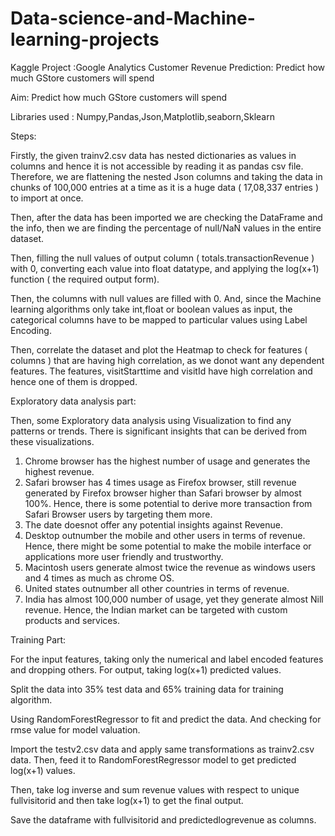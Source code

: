 # Data-science-and-Machine-learning-projects
Kaggle Project :Google Analytics Customer Revenue Prediction: Predict how much GStore customers will spend

Aim: Predict how much GStore customers will spend

Libraries used : Numpy,Pandas,Json,Matplotlib,seaborn,Sklearn

Steps:

Firstly, the given trainv2.csv data has nested dictionaries as values in columns and hence it is not accessible by reading it as pandas csv file. Therefore, we are flattening the nested Json columns and taking the data in chunks of 100,000 entries at a time as it is a huge data ( 17,08,337 entries ) to import at once.

Then, after the data has been imported we are checking the DataFrame and the info, then we are finding the percentage of null/NaN values in the entire dataset.

Then, filling the null values of output column ( totals.transactionRevenue ) with 0, converting each value into float datatype, and applying the log(x+1) function ( the required output form). 

Then, the columns with null values are filled with 0. And, since the Machine learning algorithms only take int,float or boolean values as input, the categorical columns have to be mapped to particular values using Label Encoding.

Then, correlate the dataset and plot the Heatmap to check for features ( columns ) that are having high correlation, as we donot want any dependent features. The features, visitStarttime and visitId have high correlation and hence one of them is dropped.

Exploratory data analysis part:

Then, some Exploratory data analysis using Visualization to find any patterns or trends. There is significant insights that can be derived from these visualizations.
1. Chrome browser has the highest number of usage and generates the highest revenue. 
2. Safari browser has 4 times usage as Firefox browser, still revenue generated by Firefox browser higher than Safari browser by almost 100%. Hence, there is some potential to derive more transaction from Safari Browser users by targeting them more.
3. The date doesnot offer any potential insights against Revenue.
4. Desktop outnumber the mobile and other users in terms of revenue. Hence, there might be some potential to make the mobile interface or applications more user friendly and trustworthy.
5. Macintosh users generate almost twice the revenue as windows users and 4 times as much as chrome OS.
6. United states outnumber all other countries in terms of revenue.
7. India has almost 100,000 number of usage, yet they generate almost Nill revenue. Hence, the Indian market can be targeted with custom products and services.

Training Part:

For the input features, taking only the numerical and label encoded features and dropping others. For output, taking log(x+1) predicted values.

Split the data into 35% test data and 65% training data for training algorithm.

Using RandomForestRegressor to fit and predict the data. And checking for rmse value for model valuation.

Import the testv2.csv data and apply same transformations as trainv2.csv data. Then, feed it to RandomForestRegressor model to get predicted log(x+1) values.

Then, take log inverse and sum revenue values with respect to unique fullvisitorid and then take log(x+1) to get the final output.

Save the dataframe with fullvisitorid and predictedlogrevenue as columns.




